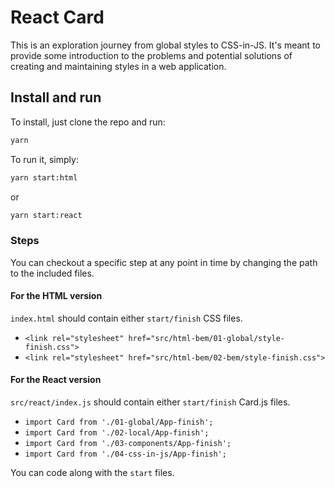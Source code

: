 # React Card

This is an exploration journey from global styles to CSS-in-JS. It's meant to provide some introduction to the problems and potential solutions of creating and maintaining styles in a web application.

## Install and run

To install, just clone the repo and run:

```sh
yarn
```

To run it, simply:

```sh
yarn start:html
```

or

```sh
yarn start:react
```

### Steps

You can checkout a specific step at any point in time by changing the path to the included files.

#### For the HTML version

`index.html` should contain either `start/finish` CSS files.

- `<link rel="stylesheet" href="src/html-bem/01-global/style-finish.css">`
- `<link rel="stylesheet" href="src/html-bem/02-bem/style-finish.css">`

#### For the React version

`src/react/index.js` should contain either `start/finish` Card.js files.

- `import Card from './01-global/App-finish';`
- `import Card from './02-local/App-finish';`
- `import Card from './03-components/App-finish';`
- `import Card from './04-css-in-js/App-finish';`

You can code along with the `start` files.
